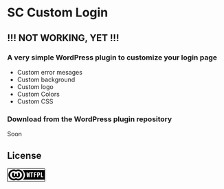 # SC Custom Login

## !!! NOT WORKING, YET !!!

### A very simple WordPress plugin to customize your login page

* Custom error mesages
* Custom background
* Custom logo
* Custom Colors
* Custom CSS

### Download from the WordPress plugin repository
Soon


## License
[![WTFPL](wtfpl-badge.png "WTFPL")](https://github.com/zergiocosta/SC-Custom-Login/blob/master/LICENSE)